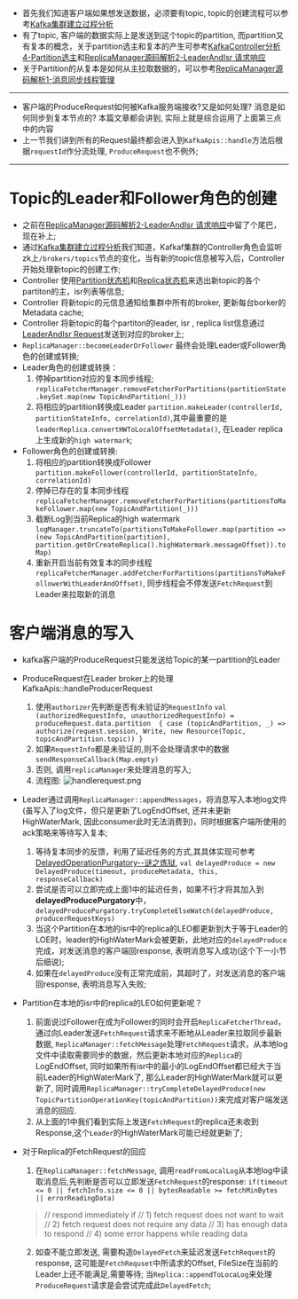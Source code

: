 * 首先我们知道客户端如果想发送数据，必须要有topic, topic的创建流程可以参考[Kafka集群建立过程分析](http://www.jianshu.com/p/fba24b16afd3)
* 有了topic, 客户端的数据实际上是发送到这个topic的partition, 而partition又有复本的概念，关于partition选主和复本的产生可参考[KafkaController分析4-Partition选主](KafkaController分析4-Partition选主)和[ReplicaManager源码解析2-LeaderAndIsr 请求响应](http://www.jianshu.com/p/41786e564d42)
* 关于Partition的从复本是如何从主拉取数据的，可以参考[ReplicaManager源码解析1-消息同步线程管理](http://www.jianshu.com/p/db2582925c10)
---
* 客户端的ProduceRequest如何被Kafka服务端接收?又是如何处理? 消息是如何同步到复本节点的? 本篇文章都会讲到, 实际上就是综合运用了上面第三点中的内容
* 上一节我们讲到所有的Request最终都会进入到`KafkaApis::handle`方法后根据`requestId`作分流处理, `ProduceRequest`也不例外;
***

# Topic的Leader和Follower角色的创建
- 之前在[ReplicaManager源码解析2-LeaderAndIsr 请求响应](http://www.jianshu.com/p/41786e564d42)中留了个尾巴，现在补上;
- 通过[Kafka集群建立过程分析](http://www.jianshu.com/p/fba24b16afd3)我们知道，Kafkaf集群的Controller角色会监听zk上`/brokers/topics`节点的变化，当有新的topic信息被写入后，Controller开始处理新topic的创建工作;
- Controller 使用[Partition状态机](http://www.jianshu.com/p/2cae7ab344bf)和[Replica状态机](http://www.jianshu.com/p/719c809a674a)来选出新topic的各个partiton的主，isr列表等信息;
- Controller 将新topic的元信息通知给集群中所有的broker, 更新每台borker的Metadata cache;
- Controller 将新topic的每个partiton的leader, isr , replica list信息通过[LeaderAndIsr Request](http://www.jianshu.com/p/41786e564d42)发送到对应的broker上;
- `ReplicaManager::becomeLeaderOrFollower` 最终会处理Leader或Follower角色的创建或转换;
- Leader角色的创建或转换：
   1. 停掉partition对应的复本同步线程; `replicaFetcherManager.removeFetcherForPartitions(partitionState.keySet.map(new TopicAndPartition(_)))`
  2. 将相应的partition转换成Leader
 `partition.makeLeader(controllerId, partitionStateInfo, correlationId)`,其中最重要的是`leaderReplica.convertHWToLocalOffsetMetadata()`, 在Leader replica上生成新的`high watermark`;
- Follower角色的创建或转换:
  1. 将相应的partition转换成Follower
`partition.makeFollower(controllerId, partitionStateInfo, correlationId)`
  2. 停掉已存在的复本同步线程
`replicaFetcherManager.removeFetcherForPartitions(partitionsToMakeFollower.map(new TopicAndPartition(_)))`
  3. 截断Log到当前Replica的high watermark
`logManager.truncateTo(partitionsToMakeFollower.map(partition => (new TopicAndPartition(partition), partition.getOrCreateReplica().highWatermark.messageOffset)).toMap)`
  4. 重新开启当前有效复本的同步线程
`replicaFetcherManager.addFetcherForPartitions(partitionsToMakeFollowerWithLeaderAndOffset)`, 同步线程会不停发送`FetchRequest`到Leader来拉取新的消息
# 客户端消息的写入
- kafka客户端的ProduceRequest只能发送给Topic的某一partition的Leader
- ProduceRequest在Leader broker上的处理 KafkaApis::handleProducerRequest
   1. 使用`authorizer`先判断是否有未验证的`RequestInfo`
`
val (authorizedRequestInfo, unauthorizedRequestInfo) =  produceRequest.data.partition  {
      case (topicAndPartition, _) => authorize(request.session, Write, new Resource(Topic, topicAndPartition.topic))
    }
`
   2.  如果`RequestInfo`都是未验证的,则不会处理请求中的数据
`sendResponseCallback(Map.empty)`
  3. 否则, 调用`replicaManager`来处理消息的写入;
  4. 流程图:
![handlerequest.png](http://upload-images.jianshu.io/upload_images/2020390-651d659c2206b2c0.png?imageMogr2/auto-orient/strip%7CimageView2/2/w/1240)

- Leader通过调用`ReplicaManager::appendMessages`，将消息写入本地log文件(虽写入了log文件，但只是更新了LogEndOffset, 还并未更新HighWaterMark, 因此consumer此时无法消费到)，同时根据客户端所使用的ack策略来等待写入复本;
  1. 等待复本同步的反馈，利用了延迟任务的方式,其具体实现可参考[DelayedOperationPurgatory--谜之炼狱](http://www.jianshu.com/p/bbb1c4f45b4e), 
`val delayedProduce = new DelayedProduce(timeout, produceMetadata, this, responseCallback)
`
  2. 尝试是否可以立即完成上面1中的延迟任务，如果不行才将其加入到 **delayedProducePurgatory**中，
`delayedProducePurgatory.tryCompleteElseWatch(delayedProduce, producerRequestKeys)`
  3. 当这个Partition在本地的isr中的replica的LEO都更新到大于等于Leader的LOE时，leader的HighWaterMark会被更新，此地对应的`delayedProduce`完成，对发送消息的客户端回response, 表明消息写入成功(这个下一小节后细说);
   4. 如果在`delayedProduce`没有正常完成前，其超时了，对发送消息的客户端回response, 表明消息写入失败;
- Partition在本地的isr中的replica的LEO如何更新呢？
   1. 前面说过Follower在成为Follower的同时会开启`ReplicaFetcherThread`，通过向Leader发送`FetchRequest`请求来不断地从Leader来拉取同步最新数据, `ReplicaManager::fetchMessage`处理`FetchRequest`请求，从本地log文件中读取需要同步的数据，然后更新本地对应的`Replica`的LogEndOffset, 同时如果所有isr中的最小的LogEndOffset都已经大于当前Leader的HighWaterMark了, 那么Leader的HighWaterMark就可以更新了, 同时调用`ReplicaManager::tryCompleteDelayedProduce(new TopicPartitionOperationKey(topicAndPartition))`来完成对客户端发送消息的回应.
   2. 从上面的1中我们看到实际上发送`FetchRequest`的replica还未收到Response,这个`Leader`的HighWaterMark可能已经就更新了;
- 对于Replica的FetchRequest的回应
  1. 在`ReplicaManager::fetchMessage`, 调用`readFromLocalLog`从本地log中读取消息后,先判断是否可以立即发送`FetchRequest`的response: 
`if(timeout <= 0 || fetchInfo.size <= 0 || bytesReadable >= fetchMinBytes || errorReadingData)`

   > // respond immediately if 
     //                      1) fetch request does not want to wait
    //                        2) fetch request does not require any data
    //                        3) has enough data to respond
    //                        4) some error happens while reading data

   2. 如查不能立即发送, 需要构造`DelayedFetch`来延迟发送`FetchRequest`的response,
       这可能是`FetchRequset`中所请求的Offset, FileSize在当前的Leader上还不能满足,需要等待; 当`Replica::appendToLocaLog`来处理`ProduceRequest`请求是会尝试完成此`DelayedFetch`;